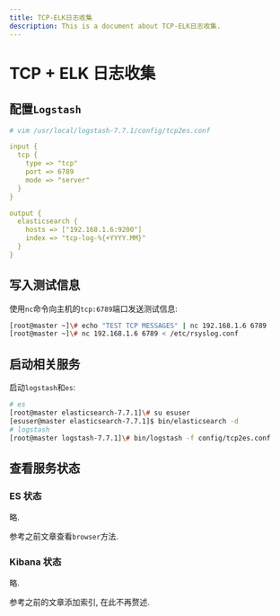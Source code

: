 ```yaml
---
title: TCP-ELK日志收集
description: This is a document about TCP-ELK日志收集.
---
```


# TCP + ELK 日志收集

## 配置`Logstash`

```yaml
# vim /usr/local/logstash-7.7.1/config/tcp2es.conf

input {
  tcp {
    type => "tcp"
    port => 6789
    mode => "server"
  }
}

output {
  elasticsearch {
    hosts => ["192.168.1.6:9200"]
    index => "tcp-log-%{+YYYY.MM}"    
  }
}
```

## 写入测试信息

使用`nc`命令向主机的`tcp:6789`端口发送测试信息:

```bash
[root@master ~]\# echo "TEST TCP MESSAGES" | nc 192.168.1.6 6789
[root@master ~]\# nc 192.168.1.6 6789 < /etc/rsyslog.conf
```

## 启动相关服务

启动`logstash`和`es`:

```bash
# es
[root@master elasticsearch-7.7.1]\# su esuser
[esuser@master elasticsearch-7.7.1]$ bin/elasticsearch -d
# logstash
[root@master logstash-7.7.1]\# bin/logstash -f config/tcp2es.conf
```

## 查看服务状态

### ES 状态

略.

参考之前文章查看`browser`方法.

### Kibana 状态

略.

参考之前的文章添加索引, 在此不再赘述.